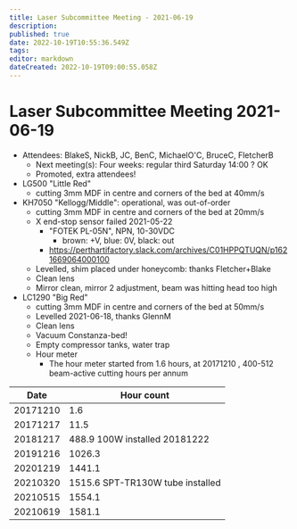 ```yaml
---
title: Laser Subcommittee Meeting - 2021-06-19
description: 
published: true
date: 2022-10-19T10:55:36.549Z
tags: 
editor: markdown
dateCreated: 2022-10-19T09:00:55.058Z
---
```


# Laser Subcommittee Meeting 2021-06-19

-   Attendees: BlakeS, NickB, JC, BenC, MichaelO'C, BruceC, FletcherB
    -   Next meeting(s): Four weeks: regular third Saturday 14:00 ? OK
    -   Promoted, extra attendees!
-   LG500 "Little Red"
    -   cutting 3mm MDF in centre and corners of the bed at 40mm/s
-   KH7050 "Kellogg/Middle": operational, was out-of-order
    -   cutting 3mm MDF in centre and corners of the bed at 20mm/s
    -   X end-stop sensor failed 2021-05-22
        -   "FOTEK PL-05N", NPN, 10-30VDC
            -   brown: +V, blue: 0V, black: out
        -   <https://perthartifactory.slack.com/archives/C01HPPQTUQN/p1621669064000100>
    -   Levelled, shim placed under honeycomb: thanks Fletcher+Blake
    -   Clean lens
    -   Mirror clean, mirror 2 adjustment, beam was hitting head too high
-   LC1290 "Big Red"
    -   cutting 3mm MDF in centre and corners of the bed at 50mm/s
    -   Levelled 2021-06-18, thanks GlennM
    -   Clean lens
    -   Vacuum Constanza-bed!
    -   Empty compressor tanks, water trap
    -   Hour meter
        -   The hour meter started from 1.6 hours, at 20171210 , 400-512 beam-active cutting hours per annum

| Date     | Hour count                       |
|----------|----------------------------------|
| 20171210 | 1.6                              |
| 20171217 | 11.5                             |
| 20181217 | 488.9 100W installed 20181222    |
| 20191216 | 1026.3                           |
| 20201219 | 1441.1                           |
| 20210320 | 1515.6 SPT-TR130W tube installed |
| 20210515 | 1554.1                           |
| 20210619 | 1581.1                           |
